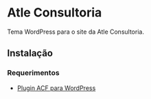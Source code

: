 # Atle Consultoria
Tema WordPress para o site da Atle Consultoria.

## Instalação

### Requerimentos

- [Plugin ACF para WordPress](https://br.wordpress.org/plugins/advanced-custom-fields/)